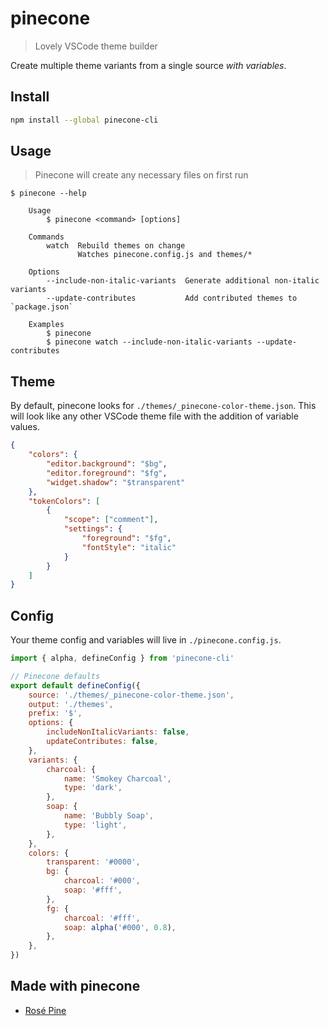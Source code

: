 # pinecone

> Lovely VSCode theme builder

Create multiple theme variants from a single source _with variables_.

## Install

```sh
npm install --global pinecone-cli
```

## Usage

> Pinecone will create any necessary files on first run

```
$ pinecone --help

	Usage
		$ pinecone <command> [options]

	Commands
		watch  Rebuild themes on change
			   Watches pinecone.config.js and themes/*

	Options
		--include-non-italic-variants  Generate additional non-italic variants
		--update-contributes           Add contributed themes to `package.json`

	Examples
		$ pinecone
		$ pinecone watch --include-non-italic-variants --update-contributes
```

## Theme

By default, pinecone looks for `./themes/_pinecone-color-theme.json`. This will look like any other VSCode theme file with the addition of variable values.

```json
{
	"colors": {
		"editor.background": "$bg",
		"editor.foreground": "$fg",
		"widget.shadow": "$transparent"
	},
	"tokenColors": [
		{
			"scope": ["comment"],
			"settings": {
				"foreground": "$fg",
				"fontStyle": "italic"
			}
		}
	]
}
```

## Config

Your theme config and variables will live in `./pinecone.config.js`.

```js
import { alpha, defineConfig } from 'pinecone-cli'

// Pinecone defaults
export default defineConfig({
	source: './themes/_pinecone-color-theme.json',
	output: './themes',
	prefix: '$',
	options: {
		includeNonItalicVariants: false,
		updateContributes: false,
	},
	variants: {
		charcoal: {
			name: 'Smokey Charcoal',
			type: 'dark',
		},
		soap: {
			name: 'Bubbly Soap',
			type: 'light',
		},
	},
	colors: {
		transparent: '#0000',
		bg: {
			charcoal: '#000',
			soap: '#fff',
		},
		fg: {
			charcoal: '#fff',
			soap: alpha('#000', 0.8),
		},
	},
})
```

## Made with pinecone

- [Rosé Pine](https://github.com/rose-pine/vscode)

